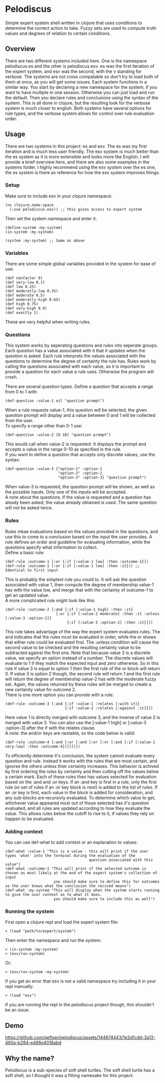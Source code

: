 # Pelodiscus

Simple expert system shell written in clojure that uses conditions to
determine the correct action to take. Fuzzy sets are used to compute truth
values and degrees of relation to certain conditions.

## Overview

There are two different systems included here. One is the namespace pelodiscus.es and the other is pelodiscus.esv. es was the first iteration of the expert system, and esv was the second, with the v standing for verbose. The systems are not cross compatable so don't try to load both of them at once, as you will get some issues. Each system functions in a similar way. You start by declaring a new namespace for the system, if you want to have multiple in one session. Otherwise you can just load and run the default. Then you declare rules and conclusions using the syntax of the system. This is all done in clojure, but the resulting look for the verbose system is much closer to english. Both systems have several options for rule types, and the verbose system allows for control over rule evaluation order.

## Usage
There are two systems in this project: es and esv. The es was my first iteration and is much less user friendly. The esv system is much better than the es system as it is more extensible and looks more like English. I will provide a brief overview here, and there are also some examples in the systems folder. I highly recommend using the esv system over the es one, the es system is there as reference for how the esv system improves things. 
### Setup
Make sure to include esv in your clojure namespace:
```
(ns clojure.name.space
  (:use pelodiscus.esv)) ;; this gives access to expert system
```
Then set the system namespace and enter it:
```
(define-system :my-system)
(in-system :my-system)

(system :my-system) ;; Same as above
```
### Variables
There are some simple global variables provided in the system for ease of use:
```
(def nonfactor 0)
(def very-low 0.1)
(def low 0.25)
(def moderatly-low 0.35)
(def moderate 0.5)
(def moderatly-high 0.65)
(def high 0.75)
(def very-high 0.9)
(def exactly 1)
```
These are very helpful when writing rules.
### Questions
This system works by seperating questions and rules into seperate groups. Each question has a value associated with it that it updates when the question is asked. Each rule interprets the values associated with the questions to determine the degree of certainty the rule has. Rules work by calling the questions associated with each value, so it is important to provide a question for each value a rule uses. Otherwise the program will crash.    

There are several question types. Define a question that accepts a range from 0 to 1 with:
```
(def-question :value-1 nil "question prompt")
```
When a rule requests value-1, this question will be selected, the given question prompt will display and a value between 0 and 1 will be collected from the user.   
To specify a range other than 0-1 use:
```
(def-question :value-2 [0 10] "question prompt")
```
This would call when value-2 is requested. It displays the prompt and accepts a value in the range 0-10 as specified in the rule.   
If you want to define a question that accepts only discrete values, use the syntax:
```
(def-question :value-3 {"option-1" :option-1
                        "option-2" :option-2
                        "option-3" :option-3} "question prompt")
```
When value-3 is requested, the question prompt will be shown, as well as the possible inputs. Only one of the inputs will be accepted.   
A note about the questions. If the value is requested and a question has aleady been asked, the value already obtained is used. The same question will not be asked twice.
### Rules
Rules mkae evaluations based on the values provided in the questions, and use this to come to a conclusion based on the input the user provides. A rule defines an order and guideline for evaluating information, while the questions specify what information to collect.   
Define a basic rule:
```
(def-rule :outcome-1 [:or {:if [:value-1 low] :then :outcome-1}])
(def-rule :outcome-1 [:or {:if [:value-1 low] :then :it}]) ;; Identical to first input
```
This is probably the simplest rule you could to. It will ask the question associated with value 1, then compute the degree of membership value-1 has with the value low, and merge that with the certainty of outcome-1 to get an updated value.   
A more complicated rule might look like this:
```
(def-rule :outcome-2 [:and {:if [:value-1 high] :then :it}
                       [:or {:if [:value-2 moderate] :then :it :unless [:value-3 :option-1]}
                            {:if [:value-3 :option-2] :then :it}]])
```
This rule takes advantage of the way the expert system evaluates rules. The and indicates that the rules must be evaluated in order, while the or shows that either rule could be evaluated first. The :unless condition will cause the second value to be checked and the resulting certainty value to be subtracted against the first one. Note that because value 3 is a discrete value, we specify an option instead of a number. The discrete values will evaluate to 1 if they match the expected input and zero otherwise. So in this rule if value 3 is equal to option 1 then the first rule of the or block will return 0. If value 3 is option 2 though, the second rule will return 1 and the first rule will return the degree of membership value-2 has with the moderate fuzzy set. Again, the values returned by these rules will be merged to create a new certainty value for outcome 2.   
There is one more option you can provide with a rule:
```
(def-rule :outcome-3 [:and {:if :value-1 :relates [:with it]}
                           {:if :value-2 :relates [:against :it]}])
```
Here value 1 is directly merged with outcome 3, and the inverse of value 2 is merged with value 3. You can also use the [:value-1 high] or [:value-3 :option-3] after the if with the relates clause.   
A note: the and/or keys are nestable, so the code below is valid:
```
(def-rule :outcome-4 [:and [:or [:and [:or [:or [:and {:if [:value-1 very-low] :then :outcome-4}]]]]]])
```
To efficiently determine it's conclusion, the system cannot evaluate every question and rule. Instead it works with the rules that are most certain, and ignores the others unless thier certainty increases. This behavior is achived by first ordering the rules by certainty and then cutting off the values below a certain mark. Each of these rules then has values selected for evaluation based on the :and and :or keys. If an :and key is first in a rule, only the first rule (or set of rules if an :or key block is next) is added to the list of rules. If an :or key is first, each value in the block is added for consideration, and any sub-blocks are recursivly evaluated. To determine which value to get, whichever value appeared most out of those selected has it's question evaluated, and all rules are updated according to how they evaluate the value. This allows rules below the cutoff to rise to it, if values they rely on happen to be evaluated.
### Adding context
You can use def-what to add context or an explanation to values:
```
(def-what :value-1 "This is a value - this will print if the user types 'what' into the terminal during the evaluation of the
                                      question associated with this value")
(def-what :outcome-1 "This will print if the selected outcome is chosen as most likely at the end of the expert system's collection of input
                      you should make sure to define this for outcomes so the user knows what the conclusion the recived means")
(def-what :my-system "This will display when the system starts running to give the user context as to what it does.
                      you should make sure to include this as well")
```
### Running the system
First open a clojure repl and load the expert system file:
```
> (load "path/to/expert/system")
```
Then enter the namespace and run the system:
```
> (in-system :my-system)
> (esv/run-system)
```
Or:
```
> (esv/run-system :my-system)
```
If you get an error that esv is not a valid namespace try including it in your repl manually:
```
> (load "esv")
```
If you are running the repl in the pelodiscus project though, this shouldn't be an issue.
## Demo


https://github.com/qeftser/pelodiscus/assets/144874443/1e2d1cdd-3a13-460a-b284-e488e4018abd


## Why the name?

Pelodiscus is a sub-species of soft shell turtles. The soft shell turtle
has a soft shell, so I thought it was a fitting namesake
for this project.

